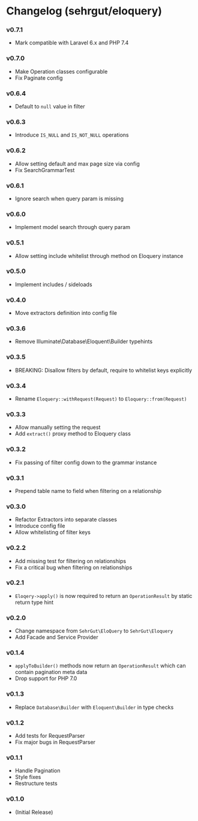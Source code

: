 # Changelog (sehrgut/eloquery)

### v0.7.1
- Mark compatible with Laravel 6.x and PHP 7.4

### v0.7.0
- Make Operation classes configurable
- Fix Paginate config

### v0.6.4
- Default to `null` value in filter

### v0.6.3
- Introduce `IS_NULL` and `IS_NOT_NULL` operations

### v0.6.2
- Allow setting default and max page size via config
- Fix SearchGrammarTest

### v0.6.1
- Ignore search when query param is missing

### v0.6.0
- Implement model search through query param

### v0.5.1
- Allow setting include whitelist through method on Eloquery instance

### v0.5.0
- Implement includes / sideloads

### v0.4.0
- Move extractors definition into config file

### v0.3.6
- Remove Illuminate\Database\Eloquent\Builder typehints

### v0.3.5
- BREAKING: Disallow filters by default, require to whitelist keys explicitly

### v0.3.4
- Rename `Eloquery::withRequest(Request)` to `Eloquery::from(Request)`

### v0.3.3
- Allow manually setting the request
- Add `extract()` proxy method to Eloquery class

### v0.3.2
- Fix passing of filter config down to the grammar instance

### v0.3.1
- Prepend table name to field when filtering on a relationship

### v0.3.0
- Refactor Extractors into separate classes
- Introduce config file
- Allow whitelisting of filter keys

### v0.2.2
- Add missing test for filtering on relationships
- Fix a critical bug when filtering on relationships

### v0.2.1
- `Eloqery->apply()` is now required to return an `OperationResult` by static return type hint

### v0.2.0
- Change namespace from `SehrGut\EloQuery` to `SehrGut\Eloquery`
- Add Facade and Service Provider

### v0.1.4
- `applyToBuilder()` methods now return an `OperationResult` which can contain pagination meta data
- Drop support for PHP 7.0

### v0.1.3
- Replace `Database\Builder` with `Eloquent\Builder` in type checks

### v0.1.2
- Add tests for RequestParser
- Fix major bugs in RequestParser

### v0.1.1
- Handle Pagination
- Style fixes
- Restructure tests

### v0.1.0
- (Initial Release)
